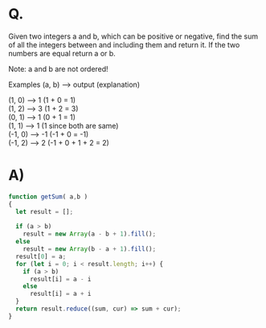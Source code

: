 # Q.
Given two integers a and b, which can be positive or negative, find the sum of all the integers between and including them and return it. If the two numbers are equal return a or b.

Note: a and b are not ordered!

Examples (a, b) --> output (explanation)

(1, 0) --> 1 (1 + 0 = 1)\
(1, 2) --> 3 (1 + 2 = 3)\
(0, 1) --> 1 (0 + 1 = 1)\
(1, 1) --> 1 (1 since both are same)\
(-1, 0) --> -1 (-1 + 0 = -1)\
(-1, 2) --> 2 (-1 + 0 + 1 + 2 = 2)

# A)
```js
function getSum( a,b )
{
  let result = [];
  
  if (a > b)
    result = new Array(a - b + 1).fill();
  else
    result = new Array(b - a + 1).fill();
  result[0] = a;
  for (let i = 0; i < result.length; i++) {
    if (a > b)
      result[i] = a - i
    else
      result[i] = a + i
  } 
  return result.reduce((sum, cur) => sum + cur);
}
```
